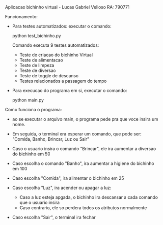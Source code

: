 Aplicacao bichinho virtual - Lucas Gabriel Velloso 
RA: 790771

Funcionamento:

- Para testes automatizados: executar o comando:
    
    python test_bichinho.py

    Comando executa 9 testes automatizados:
    - Teste de criacao do bichinho Virtual
    - Teste de alimentacao
    - Teste de limpeza
    - Teste de diversao
    - Teste de toggle de descanso
    - Testes relacionados a passagem do tempo

- Para execucao do programa em si, executar o comando:

    python main.py

Como funciona o programa:

- ao se executar o arquivo main, o programa pede pra que voce insira um nome.
- Em seguida, o terminal era esperar um comando, que pode ser: "Comida, Banho, Brincar, Luz ou Sair"
- Caso o usuario insira o comando "Brincar", ele ira aumentar a diversao do bichinho em 50
- Caso escolha o comando "Banho", ira aumentar a higiene do bichinho em 100
- Caso escolha "Comida", ira alimentar o bichinho em 25
- Caso escolha "Luz", ira acender ou apagar a luz:

    - Caso a luz esteja apgada, o bichinho ira descansar a cada comando que o usuario insira
    - Caso contrario, ele so perdera todos os atributos normalmente

- Caso escolha "Sair", o terminal ira fechar
